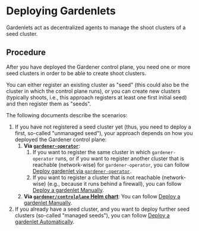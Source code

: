 # Deploying Gardenlets

Gardenlets act as decentralized agents to manage the shoot clusters of a seed cluster.

## Procedure

After you have deployed the Gardener control plane, you need one or more seed clusters in order to be able to create shoot clusters.

You can either register an existing cluster as "seed" (this could also be the cluster in which the control plane runs), or you can create new clusters (typically shoots, i.e., this approach registers at least one first initial seed) and then register them as "seeds".

The following documents describe the scenarios:

1. If you have not registered a seed cluster yet (thus, you need to deploy a first, so-called "unmanaged seed"), your approach depends on how you deployed the Gardener control plane:
   1. **Via [`gardener-operator`](../concepts/operator.md)**:
      1. If you want to register the same cluster in which `gardener-operator` runs, or if you want to register another cluster that is reachable (network-wise) for `gardener-operator`, you can follow [Deploy gardenlet via `gardener-operator`](deploy_gardenlet_via_operator.md).
      2. If you want to register a cluster that is not reachable (network-wise) (e.g., because it runs behind a firewall), you can follow [Deploy a gardenlet Manually](deploy_gardenlet_manually.md). 
   2. **Via [`gardener/controlplane` Helm chart](../../charts/gardener/controlplane)**: You can follow [Deploy a gardenlet Manually](deploy_gardenlet_manually.md).
2. If you already have a seed cluster, and you want to deploy further seed clusters (so-called "managed seeds"), you can follow [Deploy a gardenlet Automatically](deploy_gardenlet_automatically.md).
